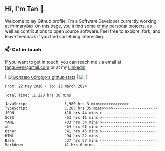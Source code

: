 ## Hi, I'm Tan 👋

Welcome to my Github profile, I´m a Software Developer currently working at [PrimaryBid](https://primarybid.com/). On this page, you'll find some of my personal projects, as well as contributions to open source software. Feel free to explore, fork, and leave feedback if you find something interesting.

### 📫 Get in touch

If you want to get in touch, you can reach me via email at [tanguven@gmail.com](mailto:tanguven@gmail.com) or at my [Linkedin](https://www.linkedin.com/in/tanguven/)

| <a href="https://github.com/tnguven"><img align="center" src="https://github-readme-stats.vercel.app/api?username=tnguven&show_icons=true&include_all_commits=true&theme=gotham&hide_border=true" alt="Gonzalo Gorgojo's github stats" /></a> | <a href="https://github.com/tnguven"><img align="center" src="https://github-readme-stats.vercel.app/api/top-langs/?username=tnguven&layout=compact&theme=gotham&hide_border=true" /></a> |

<!--START_SECTION:waka-->
```txt
From: 22 May 2016 - To: 13 March 2024

Total Time: 11,220 hrs 38 mins

JavaScript                 5,980 hrs 3 mins>>>>>>>>>>>>>------------   52.17 %
TypeScript                 2,285 hrs 35 mins>>>>>--------------------   19.94 %
JSON                       618 hrs 44 mins >------------------------   05.40 %
SCSS                       453 hrs 11 mins >------------------------   03.95 %
YAML                       433 hrs 34 mins >------------------------   03.78 %
sh                         404 hrs 48 mins >------------------------   03.53 %
Other                      241 hrs 45 mins >------------------------   02.11 %
HTML                       194 hrs 22 mins -------------------------   01.70 %
Bash                       137 hrs 57 mins -------------------------   01.20 %
Markdown                   81 hrs 6 mins   -------------------------   00.71 %
```
<!--END_SECTION:waka-->
